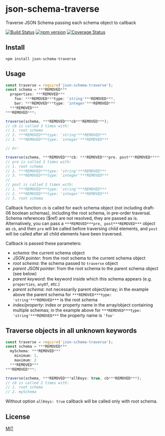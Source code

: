 # json-schema-traverse
Traverse JSON Schema passing each schema object to callback

[![Build Status](https://travis-ci.org/epoberezkin/json-schema-traverse.svg?branch=master)](https://travis-ci.org/epoberezkin/json-schema-traverse)
[![npm version](https://badge.fury.io/js/json-schema-traverse.svg)](https://www.npmjs.com/package/json-schema-traverse)
[![Coverage Status](https://coveralls.io/repos/github/epoberezkin/json-schema-traverse/badge.svg?branch=master)](https://coveralls.io/github/epoberezkin/json-schema-traverse?branch=master)


## Install

```
npm install json-schema-traverse
```


## Usage

```javascript
const traverse = require('json-schema-traverse');
const schema = ***REMOVED***
  properties: ***REMOVED***
    foo: ***REMOVED***type: 'string'***REMOVED***,
    bar: ***REMOVED***type: 'integer'***REMOVED***
  ***REMOVED***
***REMOVED***;

traverse(schema, ***REMOVED***cb***REMOVED***);
// cb is called 3 times with:
// 1. root schema
// 2. ***REMOVED***type: 'string'***REMOVED***
// 3. ***REMOVED***type: 'integer'***REMOVED***

// Or:

traverse(schema, ***REMOVED***cb: ***REMOVED***pre, post***REMOVED******REMOVED***);
// pre is called 3 times with:
// 1. root schema
// 2. ***REMOVED***type: 'string'***REMOVED***
// 3. ***REMOVED***type: 'integer'***REMOVED***
//
// post is called 3 times with:
// 1. ***REMOVED***type: 'string'***REMOVED***
// 2. ***REMOVED***type: 'integer'***REMOVED***
// 3. root schema

```

Callback function `cb` is called for each schema object (not including draft-06 boolean schemas), including the root schema, in pre-order traversal. Schema references ($ref) are not resolved, they are passed as is.  Alternatively, you can pass a `***REMOVED***pre, post***REMOVED***` object as `cb`, and then `pre` will be called before traversing child elements, and `post` will be called after all child elements have been traversed.

Callback is passed these parameters:

- _schema_: the current schema object
- _JSON pointer_: from the root schema to the current schema object
- _root schema_: the schema passed to `traverse` object
- _parent JSON pointer_: from the root schema to the parent schema object (see below)
- _parent keyword_: the keyword inside which this schema appears (e.g. `properties`, `anyOf`, etc.)
- _parent schema_: not necessarily parent object/array; in the example above the parent schema for `***REMOVED***type: 'string'***REMOVED***` is the root schema
- _index/property_: index or property name in the array/object containing multiple schemas; in the example above for `***REMOVED***type: 'string'***REMOVED***` the property name is `'foo'`


## Traverse objects in all unknown keywords

```javascript
const traverse = require('json-schema-traverse');
const schema = ***REMOVED***
  mySchema: ***REMOVED***
    minimum: 1,
    maximum: 2
  ***REMOVED***
***REMOVED***;

traverse(schema, ***REMOVED***allKeys: true, cb***REMOVED***);
// cb is called 2 times with:
// 1. root schema
// 2. mySchema
```

Without option `allKeys: true` callback will be called only with root schema.


## License

[MIT](https://github.com/epoberezkin/json-schema-traverse/blob/master/LICENSE)
